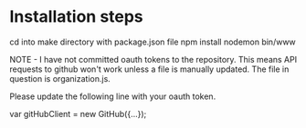 # Installation steps
cd into make directory with package.json file
npm install
nodemon bin/www

NOTE - I have not committed oauth tokens to the repository. This means API requests to github won't work unless a file is manually updated. The file in question is organization.js. 

Please update the following line with your oauth token.

var gitHubClient = new GitHub({...});

